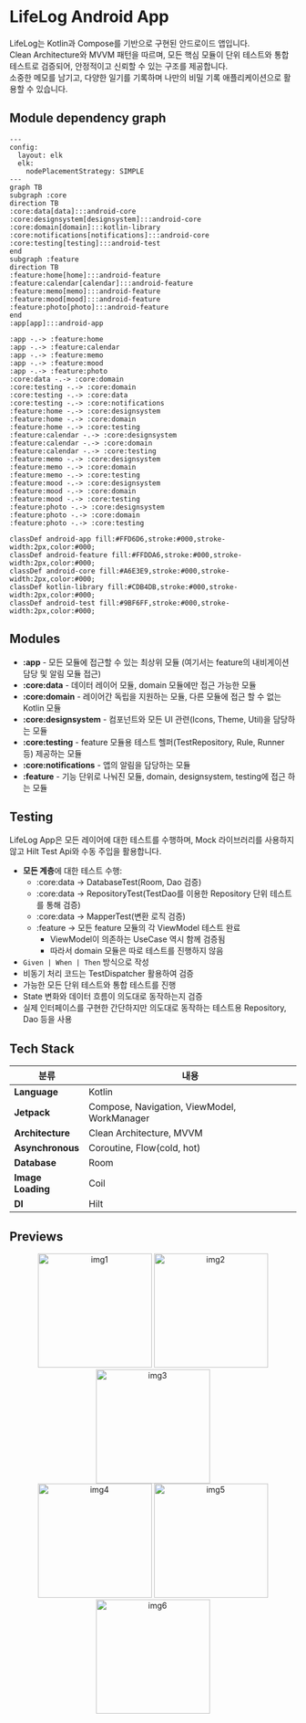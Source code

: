 # LifeLog Android App

LifeLog는 Kotlin과 Compose를 기반으로 구현된 안드로이드 앱입니다.<br>
Clean Architecture와 MVVM 패턴을 따르며, 모든 핵심 모듈이 단위 테스트와 통합 테스트로 검증되어, 안정적이고 신뢰할 수 있는 구조를 제공합니다.<br>
소중한 메모를 남기고, 다양한 일기를 기록하며 나만의 비밀 기록 애플리케이션으로 활용할 수 있습니다.

## Module dependency graph

```mermaid
---
config:
  layout: elk
  elk:
    nodePlacementStrategy: SIMPLE
---
graph TB
subgraph :core
direction TB
:core:data[data]:::android-core
:core:designsystem[designsystem]:::android-core
:core:domain[domain]:::kotlin-library
:core:notifications[notifications]:::android-core
:core:testing[testing]:::android-test
end
subgraph :feature
direction TB
:feature:home[home]:::android-feature
:feature:calendar[calendar]:::android-feature
:feature:memo[memo]:::android-feature
:feature:mood[mood]:::android-feature
:feature:photo[photo]:::android-feature
end
:app[app]:::android-app

:app -.-> :feature:home
:app -.-> :feature:calendar
:app -.-> :feature:memo
:app -.-> :feature:mood
:app -.-> :feature:photo
:core:data -.-> :core:domain
:core:testing -.-> :core:domain
:core:testing -.-> :core:data
:core:testing -.-> :core:notifications
:feature:home -.-> :core:designsystem
:feature:home -.-> :core:domain
:feature:home -.-> :core:testing
:feature:calendar -.-> :core:designsystem
:feature:calendar -.-> :core:domain
:feature:calendar -.-> :core:testing
:feature:memo -.-> :core:designsystem
:feature:memo -.-> :core:domain
:feature:memo -.-> :core:testing
:feature:mood -.-> :core:designsystem
:feature:mood -.-> :core:domain
:feature:mood -.-> :core:testing
:feature:photo -.-> :core:designsystem
:feature:photo -.-> :core:domain
:feature:photo -.-> :core:testing

classDef android-app fill:#FFD6D6,stroke:#000,stroke-width:2px,color:#000;
classDef android-feature fill:#FFDDA6,stroke:#000,stroke-width:2px,color:#000;
classDef android-core fill:#A6E3E9,stroke:#000,stroke-width:2px,color:#000;
classDef kotlin-library fill:#CDB4DB,stroke:#000,stroke-width:2px,color:#000;
classDef android-test fill:#9BF6FF,stroke:#000,stroke-width:2px,color:#000;
```

## Modules

- **:app** - 모든 모듈에 접근할 수 있는 최상위 모듈 (여기서는 feature의 내비게이션 담당 및 알림 모듈 접근)
- **:core:data** - 데이터 레이어 모듈, domain 모듈에만 접근 가능한 모듈
- **:core:domain** - 레이어간 독립을 지원하는 모듈, 다른 모듈에 접근 할 수 없는 Kotlin 모듈
- **:core:designsystem** - 컴포넌트와 모든 UI 관련(Icons, Theme, Util)을 담당하는 모듈
- **:core:testing** - feature 모듈용 테스트 헬퍼(TestRepository, Rule, Runner 등) 제공하는 모듈
- **:core:notifications** - 앱의 알림을 담당하는 모듈
- **:feature** - 기능 단위로 나눠진 모듈, domain, designsystem, testing에 접근 하는 모듈

## Testing

LifeLog App은 모든 레이어에 대한 테스트를 수행하며, Mock 라이브러리를 사용하지 않고 Hilt Test Api와 수동 주입을 활용합니다.

- **모든 계층**에 대한 테스트 수행:
    - :core:data -> DatabaseTest(Room, Dao 검증)
    - :core:data -> RepositoryTest(TestDao를 이용한 Repository 단위 테스트를 통해 검증)
    - :core:data -> MapperTest(변환 로직 검증)
    - :feature -> 모든 feature 모듈의 각 ViewModel 테스트 완료
        - ViewModel이 의존하는 UseCase 역시 함께 검증됨
        - 따라서 domain 모듈은 따로 테스트를 진행하지 않음
- `Given | When | Then` 방식으로 작성
- 비동기 처리 코드는 TestDispatcher 활용하여 검증
- 가능한 모든 단위 테스트와 통합 테스트를 진행
- State 변화와 데이터 흐름이 의도대로 동작하는지 검증
- 실제 인터페이스를 구현한 간단하지만 의도대로 동작하는 테스트용 Repository, Dao 등을 사용

## Tech Stack

| **분류**            | **내용**                                      |
|-------------------|---------------------------------------------|
| **Language**      | Kotlin                                      |
| **Jetpack**       | Compose, Navigation, ViewModel, WorkManager |
| **Architecture**  | Clean Architecture, MVVM                    |
| **Asynchronous**  | Coroutine, Flow(cold, hot)                  |
| **Database**      | Room                                        |
| **Image Loading** | Coil                                        |
| **DI**            | Hilt                                        |

## Previews

<p align="center">
<img src="https://github.com/user-attachments/assets/e7afe3c9-bc1d-456e-bf47-12de91d18d46" alt="img1" width="200" />
<img src="https://github.com/user-attachments/assets/23b3baad-3861-4c10-a024-b61ae4990d95" alt="img2" width="200" />
<img src="https://github.com/user-attachments/assets/7977808c-6203-40eb-80db-5eef1aba9ac5" alt="img3" width="200" /><br>
<img src="https://github.com/user-attachments/assets/15fa726d-f823-479c-a204-edad145a7ca0" alt="img4" width="200" />
<img src="https://github.com/user-attachments/assets/beae9055-3664-433b-80fa-cbbcdc39a2b2" alt="img5" width="200" />
<img src="https://github.com/user-attachments/assets/6b5ec8f8-bad2-4707-b938-842c3807b9be" alt="img6" width="200" />
</p>